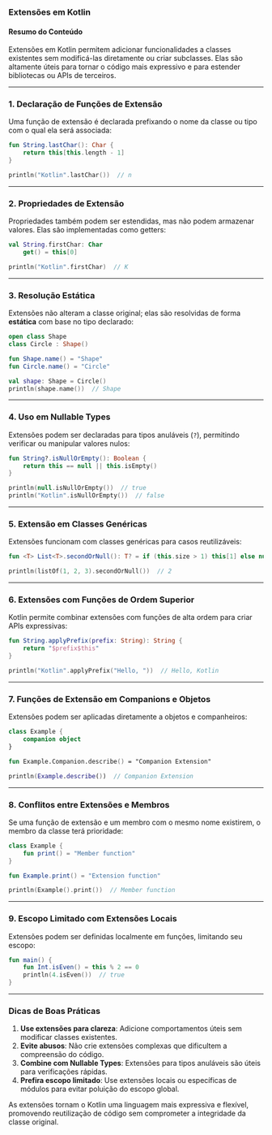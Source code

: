 ### **Extensões em Kotlin**

#### **Resumo do Conteúdo**
Extensões em Kotlin permitem adicionar funcionalidades a classes existentes sem modificá-las diretamente ou criar subclasses. Elas são altamente úteis para tornar o código mais expressivo e para estender bibliotecas ou APIs de terceiros.

---

### **1. Declaração de Funções de Extensão**
Uma função de extensão é declarada prefixando o nome da classe ou tipo com o qual ela será associada:
```kotlin
fun String.lastChar(): Char {
    return this[this.length - 1]
}

println("Kotlin".lastChar())  // n
```

---

### **2. Propriedades de Extensão**
Propriedades também podem ser estendidas, mas não podem armazenar valores. Elas são implementadas como getters:
```kotlin
val String.firstChar: Char
    get() = this[0]

println("Kotlin".firstChar)  // K
```

---

### **3. Resolução Estática**
Extensões não alteram a classe original; elas são resolvidas de forma **estática** com base no tipo declarado:
```kotlin
open class Shape
class Circle : Shape()

fun Shape.name() = "Shape"
fun Circle.name() = "Circle"

val shape: Shape = Circle()
println(shape.name())  // Shape
```

---

### **4. Uso em Nullable Types**
Extensões podem ser declaradas para tipos anuláveis (`?`), permitindo verificar ou manipular valores nulos:
```kotlin
fun String?.isNullOrEmpty(): Boolean {
    return this == null || this.isEmpty()
}

println(null.isNullOrEmpty())  // true
println("Kotlin".isNullOrEmpty())  // false
```

---

### **5. Extensão em Classes Genéricas**
Extensões funcionam com classes genéricas para casos reutilizáveis:
```kotlin
fun <T> List<T>.secondOrNull(): T? = if (this.size > 1) this[1] else null

println(listOf(1, 2, 3).secondOrNull())  // 2
```

---

### **6. Extensões com Funções de Ordem Superior**
Kotlin permite combinar extensões com funções de alta ordem para criar APIs expressivas:
```kotlin
fun String.applyPrefix(prefix: String): String {
    return "$prefix$this"
}

println("Kotlin".applyPrefix("Hello, "))  // Hello, Kotlin
```

---

### **7. Funções de Extensão em Companions e Objetos**
Extensões podem ser aplicadas diretamente a objetos e companheiros:
```kotlin
class Example {
    companion object
}

fun Example.Companion.describe() = "Companion Extension"

println(Example.describe())  // Companion Extension
```

---

### **8. Conflitos entre Extensões e Membros**
Se uma função de extensão e um membro com o mesmo nome existirem, o membro da classe terá prioridade:
```kotlin
class Example {
    fun print() = "Member function"
}

fun Example.print() = "Extension function"

println(Example().print())  // Member function
```

---

### **9. Escopo Limitado com Extensões Locais**
Extensões podem ser definidas localmente em funções, limitando seu escopo:
```kotlin
fun main() {
    fun Int.isEven() = this % 2 == 0
    println(4.isEven())  // true
}
```

---

### **Dicas de Boas Práticas**
1. **Use extensões para clareza**: Adicione comportamentos úteis sem modificar classes existentes.
2. **Evite abusos**: Não crie extensões complexas que dificultem a compreensão do código.
3. **Combine com Nullable Types**: Extensões para tipos anuláveis são úteis para verificações rápidas.
4. **Prefira escopo limitado**: Use extensões locais ou específicas de módulos para evitar poluição do escopo global.

As extensões tornam o Kotlin uma linguagem mais expressiva e flexível, promovendo reutilização de código sem comprometer a integridade da classe original.